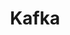---
title: Kafka
categories:
  - message-broker
docs:
  - id: java
    url: https://www.testcontainers.org/modules/kafka/
    example: |
      ```java
      var kafka = new KafkaContainer(DockerImageName.parse("confluentinc/cp-kafka:6.2.1"));
      kafka.start();
      ```
  - id: dotnet
    url: https://www.nuget.org/packages/Testcontainers.Kafka
    example: |
      ```csharp
      var kafkaContainer = new KafkaBuilder()
        .WithImage("confluentinc/cp-kafka:6.2.10")
        .Build();
      await kafkaContainer.StartAsync();
      ```
  - id: nodejs
    url: https://node.testcontainers.org/modules/kafka/
    example: |
      ```javascript
      const kafkaContainer = await new KafkaContainer().withExposedPorts(9093).start();
      ```
description: |
  Kafka is an open-source distributed event streaming platform for high-performance data pipelines, streaming analytics, data integration, and mission-critical applications.
---